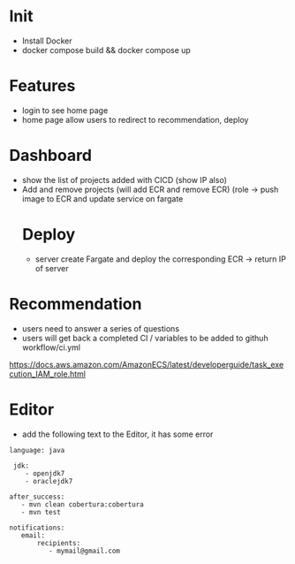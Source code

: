 # Init 

- Install Docker
- docker compose build && docker compose up

# Features
- login to see home page
- home page allow users to redirect to recommendation, deploy 

# Dashboard
- show the list of projects added with CICD (show IP also)
- Add and remove projects (will add ECR and remove ECR) (role -> push image to ECR and update service on fargate
    # Deploy
    - server create Fargate and deploy the corresponding ECR -> return IP of server 

# Recommendation
- users need to answer a series of questions
- users will get back a completed CI / variables to be added to githuh workflow/ci.yml

https://docs.aws.amazon.com/AmazonECS/latest/developerguide/task_execution_IAM_role.html

# Editor
- add the following text to the Editor, it has some error

```
language: java

 jdk:
    - openjdk7
    - oraclejdk7

after_success:
   - mvn clean cobertura:cobertura
   - mvn test

notifications:
   email:
       recipients:
          - mymail@gmail.com
```
